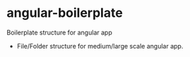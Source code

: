 # angular-boilerplate
Boilerplate structure for angular app

* File/Folder structure for medium/large scale angular app.
